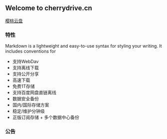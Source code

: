 




## Welcome to cherrydrive.cn

[樱桃云盘](https://cherrydrive.cn/)

### 特性

Markdown is a lightweight and easy-to-use syntax for styling your writing. It includes conventions for

- 支持WebDav
- 支持离线下载
- 支持公开分享
- 高速下载
- 免费1T存储
- 支持百度网盘直链离线
- 数据安全备份
- 国内/国际存储方案
- 稳定/维护分钟级
- 正版订阅存储 + 多个数据中心备份

### 公告





